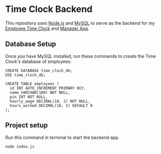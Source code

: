 # Time Clock Backend

This repository uses [Node.js](https://nodejs.org/en) and [MySQL](https://dev.mysql.com/downloads/installer/) to serve as the backend for my [Employee Time Clock](https://github.com/Blake-Herbert/Employee-Time-Clock) and [Manager App](https://github.com/Blake-Herbert/Manager-App).

## Database Setup

Once you have MySQL installed, run these commands to create the Time Clock's database of employees:
```
CREATE DATABASE time_clock_db;
USE time_clock_db;

CREATE TABLE employees (
  id INT AUTO_INCREMENT PRIMARY KEY,
  name VARCHAR(100) NOT NULL,
  pin INT NOT NULL,
  hourly_wage DECIMAL(10, 2) NOT NULL,
  hours_worked DECIMAL(10, 2) DEFAULT 0
);
```


## Project setup

Run this command in terminal to start the backend app.
```
node index.js
```
